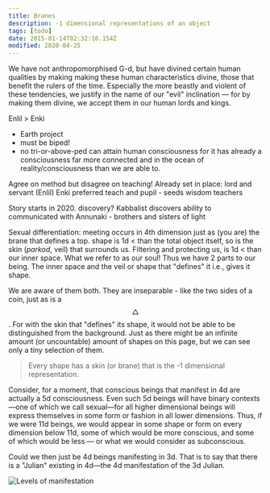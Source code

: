 ```yaml
---
title: Branes
description: -1 dimensional representations of an object
tags: [todo]
date: 2015-01-14T02:32:16.154Z
modified: 2020-04-25
---
```


We have not anthropomorphised G-d, but have divined certain human qualities by making making these human characteristics divine, those that benefit the rulers of the time. Especially the more beastly and violent of these tendencies, we justify in the name of our "evil" inclination &mdash; for by making them divine, we accept them in our human lords and kings.

Enlil > Enki

- Earth project
- must be biped!
- no tri-or-above-ped can attain human consciousness for it has already a consciousness far more connected and in the ocean of reality/consciousness than we are able to.

Agree on method but disagree on teaching!
Already set in place: lord and servant (Enlil)
Enki preferred teach and pupil - seeds wisdom teachers

Story
starts in 2020.
discovery?
Kabbalist discovers ability to communicated with Annunaki - brothers and sisters of light

Sexual differentiation:
meeting occurs in 4th dimension
just as (you are) the brane that defines a top.
shape is 1d < than the total object itself,
so is the skin (_parkod_, veil) that surrounds us. Filtering and protecting us, is 1d < than our inner space. What we refer to as our soul!
Thus we have 2 parts to our being. The inner space and the veil or shape that "defines" it i.e., gives it shape.

We are aware of them both. They are inseparable - like the two sides of a coin, just as is a $$ \triangle $$. For with the skin that "defines" its shape, it would not be able to be distinguished from the background. Just as there might be an infinite amount (or uncountable) amount of shapes on this page, but we can see only a tiny selection of them.

> Every shape has a skin (or brane) that is the -1 dimensional representation.

Consider, for a moment, that conscious beings that manifest in 4d are actually a 5d consciousness. Even such 5d beings will have binary contexts&mdash;one of which we call sexual&mdash;for all higher dimensional beings will express themselves in some form or fashion in all lower dimensions. Thus, if we were 11d beings, we would appear in some shape or form on every dimension below 11d, some of which would be more conscious, and some of which would be less &mdash; or what we would consider as subconscious.

Could we then just be 4d beings manifesting in 3d. That is to say that there is a "Julian" existing in 4d&mdash;the 4d manifestation of the 3d Julian.

![Levels of manifestation](/posts/img/qkab/anthro.svg)
